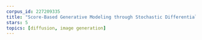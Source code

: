 ```yaml
---
corpus_id: 227209335
title: "Score-Based Generative Modeling through Stochastic Differential Equations"
stars: 5
topics: [diffusion, image generation]
---
```

